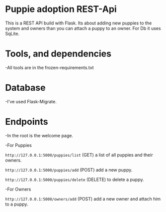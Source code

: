 # Puppie adoption REST-Api
This is a REST API build with Flask.
Its about adding new puppies to the system and owners than you can attach a puppy to an owner.
For Db it uses SqLite. 

# Tools, and dependencies

-All tools are in the frozen-requirements.txt

# Database

-I've used Flask-Migrate.

# Endpoints

-In the root is the welcome page.

-For Puppies

`http://127.0.0.1:5000/puppies/list` (GET) a list of all puppies and their owners.

`http://127.0.0.1:5000/puppies/add` (POST) add a new puppy.

`http://127.0.0.1:5000/puppies/delete` (DELETE) to delete a puppy.

-For Owners

`http://127.0.0.1:5000/owners/add` (POST) add a new owner and attach him to a puppy.




